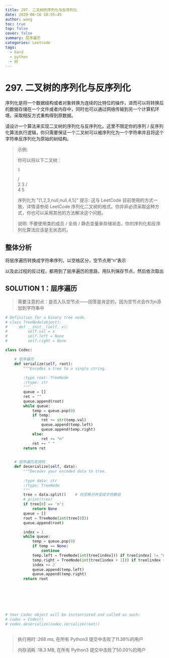 ```yaml
---
title: 297. 二叉树的序列化与反序列化
date: 2020-06-16 10:55:45
author: wang
toc: true
top: false
cover: false
summary: 层序遍历
categories: Leetcode
tags:
  - hard
  - python
  - 树
---
```


# 297. 二叉树的序列化与反序列化

序列化是将一个数据结构或者对象转换为连续的比特位的操作，进而可以将转换后的数据存储在一个文件或者内存中，同时也可以通过网络传输到另一个计算机环境，采取相反方式重构得到原数据。

请设计一个算法来实现二叉树的序列化与反序列化。这里不限定你的序列 / 反序列化算法执行逻辑，你只需要保证一个二叉树可以被序列化为一个字符串并且将这个字符串反序列化为原始的树结构。







> 示例: 
>
> 你可以将以下二叉树：
> 
>     1
> 
>   / \
>   2   3
>      / \
>     4   5
>
> 序列化为 "[1,2,3,null,null,4,5]"
> 提示: 这与 LeetCode 目前使用的方式一致，详情请参阅 LeetCode 序列化二叉树的格式。你并非必须采取这种方式，你也可以采用其他的方法解决这个问题。
>
>说明: 不要使用类的成员 / 全局 / 静态变量来存储状态，你的序列化和反序列化算法应该是无状态的。
> 
>
> 
> 
> 
>



## 整体分析

将层序遍历转换成字符串序列，以空格区分，空节点用“n“表示

以及此过程的反过程，都用到了层序遍历的思路，用队列保存节点，然后依次取出

## SOLUTION 1：层序遍历

> 需要注意的点：是否入队空节点——回答是肯定的，因为空节点会作为n添加到字符串中

```python
# Definition for a binary tree node.
# class TreeNode(object):
#     def __init__(self, x):
#         self.val = x
#         self.left = None
#         self.right = None

class Codec:

    # 层序遍历
    def serialize(self, root):
        """Encodes a tree to a single string.
        
        :type root: TreeNode
        :rtype: str
        """
        queue = []
        ret = ""
        queue.append(root)
        while queue:
            temp = queue.pop(0)
            if temp:
                ret += str(temp.val)
                queue.append(temp.left)
                queue.append(temp.right)
            else:
                ret += "n"
            ret += " "
        return ret

        
    # 层序遍历变成树
    def deserialize(self, data):
        """Decodes your encoded data to tree.
        
        :type data: str
        :rtype: TreeNode
        """
        tree = data.split()    # 将空格分开变成字符数组
        # print(tree)
        if tree[0] == 'n':
            return None
        queue = []
        root = TreeNode(int(tree[0]))
        queue.append(root)

        index = 1
        while queue:
            temp = queue.pop(0)
            if temp == None:
                continue
            temp.left = TreeNode(int(tree[index])) if tree[index] != "n" else None
            temp.right = TreeNode(int(tree[index + 1])) if tree[index + 1] != "n" else None
            index += 2
            queue.append(temp.left)
            queue.append(temp.right)
        return root

            





# Your Codec object will be instantiated and called as such:
# codec = Codec()
# codec.deserialize(codec.serialize(root))
        

```

> 执行用时 :268 ms, 在所有 Python3 提交中击败了11.39%的用户
>
> 内存消耗 :18.3 MB, 在所有 Python3 提交中击败了50.00%的用户

